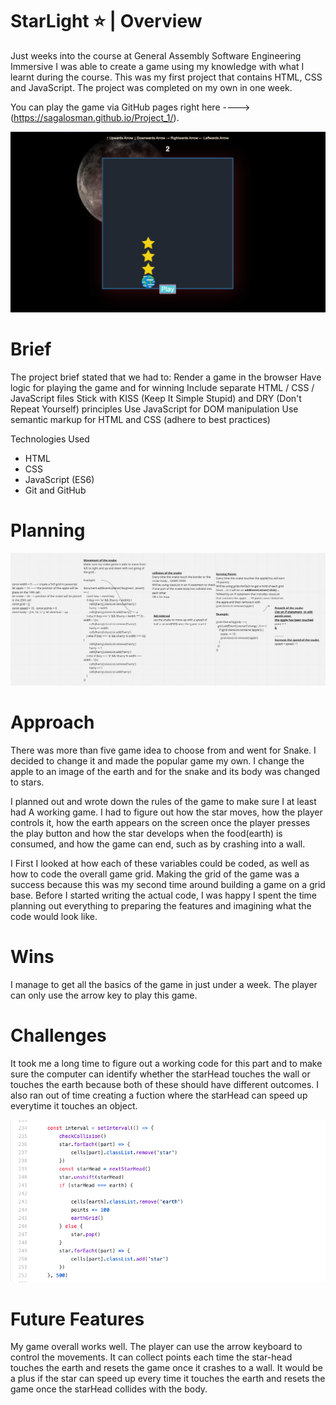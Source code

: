 # StarLight ⭐️ | Overview

Just weeks into the course at General Assembly Software Engineering Immersive I was able to create a game using my knowledge with what I learnt during the course. This was my first project that contains HTML, CSS and JavaScript. The project was completed on my own in one week.

You can play the game via GitHub pages right here ----> (https://sagalosman.github.io/Project_1/).

![](starlight.png)

# Brief

The project brief stated that we had to:
Render a game in the browser
Have logic for playing the game and for winning
Include separate HTML / CSS / JavaScript files
Stick with KISS (Keep It Simple Stupid) and DRY (Don't Repeat Yourself) principles
Use JavaScript for DOM manipulation
Use semantic markup for HTML and CSS (adhere to best practices)


Technologies Used

* HTML
* CSS
* JavaScript (ES6)
* Git and GitHub

# Planning

![](project-1.png)

# Approach

There was more than five game idea to choose from and went for Snake. I decided to change it and made the popular game my own. I change the apple to an image of the earth and for the snake and its body was changed to stars.

I planned out and wrote down the rules of the game to make sure I at least had A working game. I had to figure out how the star moves, how the player controls it, how the earth appears on the screen once the player presses the play button and how the star develops when the food(earth) is consumed, and how the game can end, such as by crashing into a wall.

I First I looked at how each of these variables could be coded, as well as how to code the overall game grid. Making the grid of the game was a success because this was my second time around building a game on a grid base. Before I started writing the actual code, I was happy I spent the time planning out everything to preparing the features and imagining what the code would look like.

# Wins 
I manage to get all the basics of the game in just under a week. The player can only use the arrow key to play this game.

# Challenges
It took me a long time to figure out a working code for this part and to make sure the computer can identify whether the starHead touches the wall or touches the earth because both of these should have different outcomes. I also ran out of time creating a fuction where the starHead can speed up everytime it touches an object. 

![](func.png)

# Future Features

My game overall works well. The player can use the arrow keyboard to control the movements. It can collect points each time the star-head touches the earth and resets the game once it crashes to a wall. It would be a plus if the star can speed up every time it touches the earth and resets the game once the starHead collides with the body.



